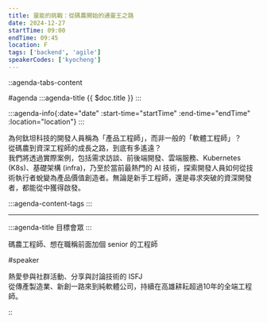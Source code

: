 ```yaml
---
title: 靈能的挑戰：從碼農開始的通靈王之路
date: 2024-12-27
startTime: 09:00
endTime: 09:45
location: F
tags: ['backend', 'agile']
speakerCodes: ['kyocheng']
---
```


::agenda-tabs-content
<!--議程資訊-->
#agenda
:::agenda-title
{{ $doc.title }}
:::

:::agenda-info{:date="date" :start-time="startTime" :end-time="endTime" :location="location"}
:::

<!--議程資訊(內容)-->
為何鈦坦科技的開發人員稱為「產品工程師」，而非一般的「軟體工程師」？<br>
從碼農到資深工程師的成長之路，到底有多遙遠？<br>
我們將透過實際案例，包括需求訪談、前後端開發、雲端服務、Kubernetes (K8s)、基礎架構 (infra)，乃至於當前最熱門的 AI 技術，探索開發人員如何從技術執行者蛻變為產品價值創造者。無論是新手工程師，還是尋求突破的資深開發者，都能從中獲得啟發。

:::agenda-content-tags
:::

---

:::agenda-title
目標會眾
:::

<!--目標會眾(內容)-->
碼農工程師、想在職稱前面加個 senior 的工程師

<!--講者介紹-->
#speaker
<!--講者介紹(內容)-->
熱愛參與社群活動、分享與討論技術的 ISFJ<br>
從傳產製造業、新創一路來到純軟體公司，持續在高雄耕耘超過10年的全端工程師。

::
